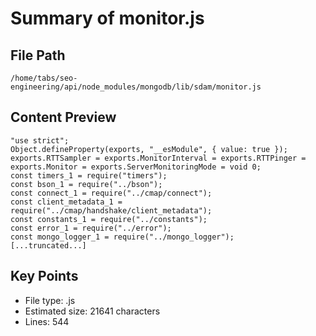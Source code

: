 # Summary of monitor.js
  
## File Path
`/home/tabs/seo-engineering/api/node_modules/mongodb/lib/sdam/monitor.js`

## Content Preview
```
"use strict";
Object.defineProperty(exports, "__esModule", { value: true });
exports.RTTSampler = exports.MonitorInterval = exports.RTTPinger = exports.Monitor = exports.ServerMonitoringMode = void 0;
const timers_1 = require("timers");
const bson_1 = require("../bson");
const connect_1 = require("../cmap/connect");
const client_metadata_1 = require("../cmap/handshake/client_metadata");
const constants_1 = require("../constants");
const error_1 = require("../error");
const mongo_logger_1 = require("../mongo_logger");
[...truncated...]
```

## Key Points
- File type: .js
- Estimated size: 21641 characters
- Lines: 544

